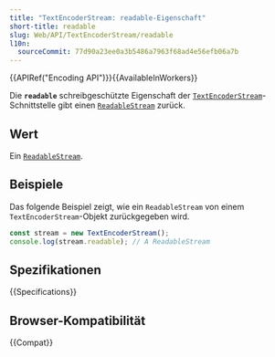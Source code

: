 ```yaml
---
title: "TextEncoderStream: readable-Eigenschaft"
short-title: readable
slug: Web/API/TextEncoderStream/readable
l10n:
  sourceCommit: 77d90a23ee0a3b5486a7963f68ad4e56efb06a7b
---
```


{{APIRef("Encoding API")}}{{AvailableInWorkers}}

Die **`readable`** schreibgeschützte Eigenschaft der [`TextEncoderStream`](/de/docs/Web/API/TextEncoderStream)-Schnittstelle gibt einen [`ReadableStream`](/de/docs/Web/API/ReadableStream) zurück.

## Wert

Ein [`ReadableStream`](/de/docs/Web/API/ReadableStream).

## Beispiele

Das folgende Beispiel zeigt, wie ein `ReadableStream` von einem `TextEncoderStream`-Objekt zurückgegeben wird.

```js
const stream = new TextEncoderStream();
console.log(stream.readable); // A ReadableStream
```

## Spezifikationen

{{Specifications}}

## Browser-Kompatibilität

{{Compat}}

